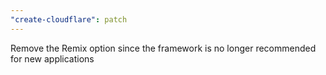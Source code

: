```yaml
---
"create-cloudflare": patch
---
```


Remove the Remix option since the framework is no longer recommended for new applications
